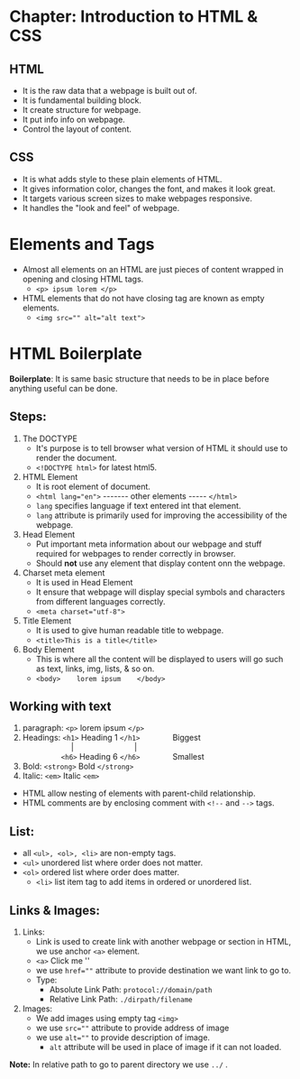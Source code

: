 # Chapter: Introduction to HTML & CSS

## HTML
- It is the raw data that a webpage is built out of.
- It is fundamental building block.
- It create structure for webpage.
- It put info info on webpage.
- Control the layout of content.

## CSS
- It is what adds style to these plain elements of HTML.
- It gives information color, changes the font, and makes it look great.
- It targets various screen sizes to make webpages responsive.
- It handles the "look and feel" of webpage.


# Elements and Tags
- Almost all elements on an HTML are just pieces of content wrapped in opening and closing HTML tags.
    - `<p> ipsum lorem </p>`
- HTML elements that do not have closing tag are known as empty elements.
    - `<img src="" alt="alt text">`

# HTML Boilerplate
**Boilerplate**: It is same basic structure that needs to be in place before anything useful can be done.

## Steps:
1. The DOCTYPE
    - It's purpose is to tell browser what version of HTML it should use to render the document.
    - `<!DOCTYPE html>` for latest html5.
2. HTML Element
    - It is root element of document.
    - `<html lang="en">` ------- other elements ----- `</html>`
    - `lang` specifies language if text entered int that element.
    - `lang` attribute is primarily used for improving the accessibility of the webpage.
3. Head Element
    - Put important meta information about our webpage and stuff required for webpages to render correctly in browser.
    - Should **not** use any element that display content onn the webpage.
4. Charset meta element
    - It is used in Head Element
    - It ensure that webpage will display special symbols and characters from different languages correctly.
    - `<meta charset="utf-8">`
5. Title Element
    - It is used to give human readable title to webpage.
    - `<title>This is a title</title>`
6. Body Element
    - This is where all the content will be displayed to users will go such as text, links, img, lists, & so on.
    - `<body>    lorem ipsum    </body>`


## Working with text
1. paragraph:  `<p>` lorem ipsum `</p>`
2. Headings: `<h1>` Heading 1 `</h1>` &emsp; &emsp; &emsp; Biggest <br/> &emsp; &emsp; &emsp; &emsp; &emsp;| &emsp; &emsp; &emsp; &emsp; &emsp;&emsp; | <br />&emsp; &emsp; &emsp; &emsp;`<h6>` Heading 6 `</h6>` &emsp; &emsp; &emsp; Smallest
3. Bold: `<strong>` Bold `</strong>`
4. Italic: `<em>` Italic `<em>`

- HTML allow nesting of elements with parent-child relationship.
- HTML comments are by enclosing comment with `<!--` and `-->` tags.

## List:
- all `<ul>, <ol>, <li>` are non-empty tags.
- `<ul>` unordered list where order does not matter.
- `<ol>` ordered list where order does matter.
    - `<li>` list item tag to add items in ordered or unordered list.

## Links & Images:
1. Links: 
    - Link is used to create link with another webpage or section in HTML, we use anchor `<a>` element.
    - `<a>` Click me '</a>'
    - we use `href=""` attribute to provide destination we want link to go to.
    - Type:
        - Absolute Link Path: `protocol://domain/path`
        - Relative Link Path: `./dirpath/filename`
2. Images:
    - We add images using empty tag `<img>`
    - we use `src=""` attribute to provide address of image
    - we use `alt=""` to provide description of image.
        - `alt` attribute will be used in place of image if it can not loaded.

**Note:** In relative path to go to parent directory we use `../` . 